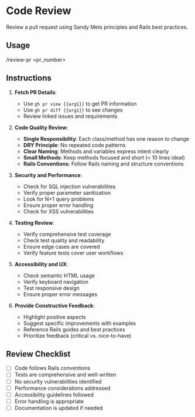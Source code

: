# Code Review

Review a pull request using Sandy Mets principles and Rails best practices.

## Usage
/review-pr <pr_number>

## Instructions

1. **Fetch PR Details**:
   - Use `gh pr view {{arg1}}` to get PR information
   - Use `gh pr diff {{arg1}}` to see changes
   - Review linked issues and requirements

2. **Code Quality Review**:
   - **Single Responsibility**: Each class/method has one reason to change
   - **DRY Principle**: No repeated code patterns
   - **Clear Naming**: Methods and variables express intent clearly
   - **Small Methods**: Keep methods focused and short (< 10 lines ideal)
   - **Rails Conventions**: Follow Rails naming and structure conventions

3. **Security and Performance**:
   - Check for SQL injection vulnerabilities
   - Verify proper parameter sanitization
   - Look for N+1 query problems
   - Ensure proper error handling
   - Check for XSS vulnerabilities

4. **Testing Review**:
   - Verify comprehensive test coverage
   - Check test quality and readability
   - Ensure edge cases are covered
   - Verify feature tests cover user workflows

5. **Accessibility and UX**:
   - Check semantic HTML usage
   - Verify keyboard navigation
   - Test responsive design
   - Ensure proper error messages

6. **Provide Constructive Feedback**:
   - Highlight positive aspects
   - Suggest specific improvements with examples
   - Reference Rails guides and best practices
   - Prioritize feedback (critical vs. nice-to-have)

## Review Checklist
- [ ] Code follows Rails conventions
- [ ] Tests are comprehensive and well-written
- [ ] No security vulnerabilities identified
- [ ] Performance considerations addressed
- [ ] Accessibility guidelines followed
- [ ] Error handling is appropriate
- [ ] Documentation is updated if needed